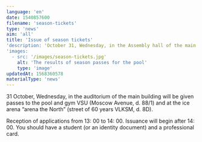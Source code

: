 ```yaml
---
language: 'en'
date: 1540857600
filename: 'season-tickets'
type: 'news'
aim: 'all'
title: 'Issue of season tickets'
'description: 'October 31, Wednesday, in the Assembly hall of the main building will be given tickets to...'
'images:
  - src: '/images/season-tickets.jpg'
    alt: 'The results of season passes for the pool'
    type: 'image'
updatedAt: 1568360578
materialType: 'news'
---
```

31 October, Wednesday, in the auditorium of the main building will be given passes to the pool and gym VSU (Moscow Avenue, d. 88/1) and at the ice arena “arena the North” (street of 60 years VLKSM, d. 8D).

Reception of applications from 13: 00 to 14: 00. Issuance will begin after 14: 00. You should have a student (or an identity document) and a professional card.
